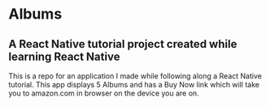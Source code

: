 # Albums
## A React Native tutorial project created while learning React Native
This is a repo for an application I made while following along a React Native tutorial.
This app displays 5 Albums and has a Buy Now link which will take you to amazon.com in browser on the device you are on.